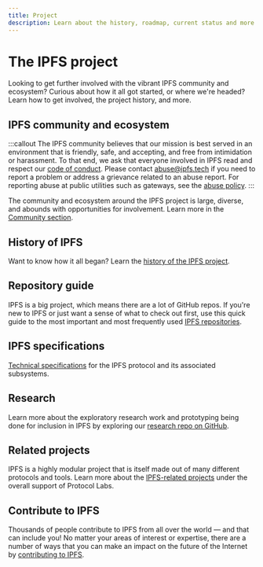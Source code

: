 ```yaml
---
title: Project
description: Learn about the history, roadmap, current status and more for IPFS, the InterPlanetary File System.
---
```


# The IPFS project

Looking to get further involved with the vibrant IPFS community and ecosystem? Curious about how it all got started, or where we're headed? Learn how to get involved, the project history, and more.

## IPFS community and ecosystem

:::callout
The IPFS community believes that our mission is best served in an environment that is friendly, safe, and accepting, and free from intimidation or harassment. To that end, we ask that everyone involved in IPFS read and respect our [code of conduct](https://github.com/ipfs/community/blob/master/code-of-conduct.md). Please contact [abuse@ipfs.tech](mailto:abuse@ipfs.tech) if you need to report a problem or address a grievance related to an abuse report. For reporting abuse at public utilities such as gateways, see the [abuse policy](https://about.ipfs.io/#reporting-abuse).
:::

The community and ecosystem around the IPFS project is large, diverse, and abounds with opportunities for involvement. Learn more in the [Community section](../community/README.md).

## History of IPFS

Want to know how it all began? Learn the [history of the IPFS project](history.md).

## Repository guide

IPFS is a big project, which means there are a lot of GitHub repos. If you're new to IPFS or just want a sense of what to check out first, use this quick guide to the most important and most frequently used [IPFS repositories](repository-guide.md).

## IPFS specifications

[Technical specifications](https://github.com/ipfs/specs) for the IPFS protocol and its associated subsystems.

## Research

Learn more about the exploratory research work and prototyping being done for inclusion in IPFS by exploring our [research repo on GitHub](https://github.com/ipfs/notes).

## Related projects

IPFS is a highly modular project that is itself made out of many different protocols and tools. Learn more about the [IPFS-related projects](related-projects.md) under the overall support of Protocol Labs.

## Contribute to IPFS

Thousands of people contribute to IPFS from all over the world — and that can include you! No matter your areas of interest or expertise, there are a number of ways that you can make an impact on the future of the Internet by [contributing to IPFS](../community/contribute/ways-to-contribute.md).
